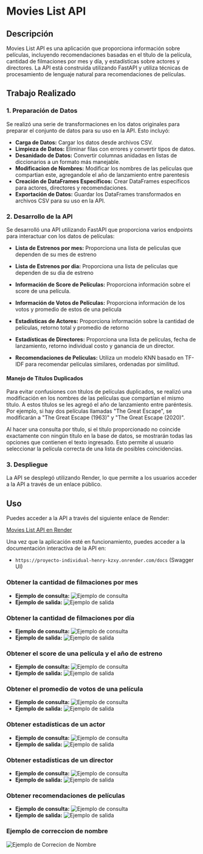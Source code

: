 # Movies List API

## Descripción

Movies List API es una aplicación que proporciona información sobre películas, incluyendo recomendaciones basadas en el título de la película, cantidad de filmaciones por mes y día, y estadísticas sobre actores y directores. La API está construida utilizando FastAPI y utiliza técnicas de procesamiento de lenguaje natural para recomendaciones de películas.

## Trabajo Realizado

### 1. Preparación de Datos

Se realizó una serie de transformaciones en los datos originales para preparar el conjunto de datos para su uso en la API. Esto incluyó:

- **Carga de Datos:** Cargar los datos desde archivos CSV.
- **Limpieza de Datos:** Eliminar filas con errores y convertir tipos de datos.
- **Desanidado de Datos:** Convertir columnas anidadas en listas de diccionarios a un formato más manejable.
- **Modificacion de Nombres:** Modificar los nombres de las peliculas que compartian este, agregandole el año de lanzamiento entre parentesis
- **Creación de DataFrames Específicos:** Crear DataFrames específicos para actores, directores y recomendaciones.
- **Exportación de Datos:** Guardar los DataFrames transformados en archivos CSV para su uso en la API.

### 2. Desarrollo de la API

Se desarrolló una API utilizando FastAPI que proporciona varios endpoints para interactuar con los datos de películas:

- **Lista de Estrenos por mes:** Proporciona una lista de peliculas que dependen de su mes de estreno

- **Lista de Estrenos por dia:** Proporciona una lista de peliculas que dependen de su dia de estreno

- **Información de Score de Películas:** Proporciona información sobre el score de una película.

- **Información de Votos de Películas:** Proporciona información de los votos y promedio de estos de una pelicula

- **Estadísticas de Actores:** Proporciona información sobre la cantidad de películas, retorno total y promedio de retorno

- **Estadísticas de Directores:** Proporciona una lista de películas, fecha de lanzamiento, retorno individual costo y ganancia de un director.

- **Recomendaciones de Películas:** Utiliza un modelo KNN basado en TF-IDF para recomendar películas similares, ordenadas por similitud.

#### Manejo de Títulos Duplicados

Para evitar confusiones con títulos de películas duplicados, se realizó una modificación en los nombres de las películas que compartían el mismo título. A estos títulos se les agregó el año de lanzamiento entre paréntesis. Por ejemplo, si hay dos películas llamadas "The Great Escape", se modificarán a "The Great Escape (1963)" y "The Great Escape (2020)".

Al hacer una consulta por título, si el título proporcionado no coincide exactamente con ningún título en la base de datos, se mostrarán todas las opciones que contienen el texto ingresado. Esto permite al usuario seleccionar la película correcta de una lista de posibles coincidencias.


### 3. Despliegue

La API se desplegó utilizando Render, lo que permite a los usuarios acceder a la API a través de un enlace público.

## Uso

Puedes acceder a la API a través del siguiente enlace de Render:

[Movies List API en Render](https://proyecto-individual-henry-kzxy.onrender.com)

Una vez que la aplicación esté en funcionamiento, puedes acceder a la documentación interactiva de la API en:
- `https://proyecto-individual-henry-kzxy.onrender.com/docs` (Swagger UI)

### Obtener la cantidad de filmaciones por mes
- **Ejemplo de consulta:**
    ![Ejemplo de consulta](assets/Funcion1_Input.jpg)
- **Ejemplo de salida:**
    ![Ejemplo de salida](assets/Funcion1_Output.jpg)

### Obtener la cantidad de filmaciones por día
- **Ejemplo de consulta:**
    ![Ejemplo de consulta](assets/Funcion2_Input.jpg)
- **Ejemplo de salida:**
    ![Ejemplo de salida](assets/Funcion2_Output.jpg)

### Obtener el score de una película y el año de estreno
- **Ejemplo de consulta:**
    ![Ejemplo de consulta](assets/Funcion3_Input.jpg)
- **Ejemplo de salida:**
    ![Ejemplo de salida](assets/Funcion3_Output.jpg)

### Obtener el promedio de votos de una película
- **Ejemplo de consulta:**
    ![Ejemplo de consulta](assets/Funcion4_Input.jpg)
- **Ejemplo de salida:**
    ![Ejemplo de salida](assets/Funcion4_Output.jpg)

### Obtener estadísticas de un actor
- **Ejemplo de consulta:**
    ![Ejemplo de consulta](assets/Funcion5_Input.jpg)
- **Ejemplo de salida:**
    ![Ejemplo de salida](assets/Funcion5_Output.jpg)

### Obtener estadísticas de un director
- **Ejemplo de consulta:**
    ![Ejemplo de consulta](assets/Funcion6_Input.jpg)
- **Ejemplo de salida:**
    ![Ejemplo de salida](assets/Funcion6_Output.jpg)

### Obtener recomendaciones de películas
- **Ejemplo de consulta:**
    ![Ejemplo de consulta](assets/Recomendacion_Input.jpg)
- **Ejemplo de salida:**
    ![Ejemplo de salida](assets/Recomendacion_Output.jpg)

### Ejemplo de correccion de nombre
![Ejemplo de Correcion de Nombre](assets/Nombre_Similar.jpg)